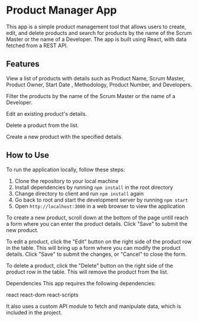# Product Manager App
This app is a simple product management tool that allows users to create, edit, and delete products and search for products by the name of the Scrum Master or the name of a Developer. The app is built using React, with data fetched from a REST API.

## Features
View a list of products with details such as Product Name, Scrum Master, Product Owner, Start Date	, Methodology, Product Number, and Developers.

Filter the products by the name of the Scrum Master or the name of a Developer.

Edit an existing product's details.

Delete a product from the list.

Create a new product with the specified details.

## How to Use

To run the application locally, follow these steps:

1. Clone the repository to your local machine
2. Install dependencies by running  ```npm install``` in the root directory
3. Change directory to client and run ```npm install``` again
4. Go back to root and start the development server by running ```npm start```
5. Open ```http://localhost:3000``` in a web browser to view the application

To create a new product, scroll down at the bottom of the page untill reach a form where you can enter the product details. Click "Save" to submit the new product.

To edit a product, click the "Edit" button on the right side of the product row in the table. This will bring up a form where you can modify the product details. Click "Save" to submit the changes, or "Cancel" to close the form.

To delete a product, click the "Delete" button on the right side of the product row in the table. This will remove the product from the list.


Dependencies
This app requires the following dependencies:

react
react-dom
react-scripts

It also uses a custom API module to fetch and manipulate data, which is included in the project.
